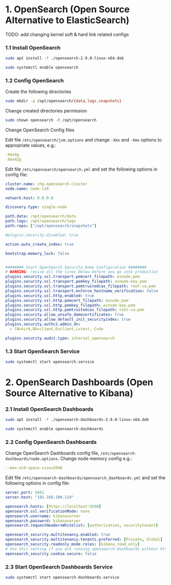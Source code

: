 # 1. OpenSearch (Open Source Alternative to ElasticSearch)


TODO: add changing kernel soft & hard link related configs

### 1.1 Install OpenSearch 
```bash
sudo apt install -f ./opensearch-2.9.0-linux-x64.deb
```

```bash
sudo systemctl enable opensearch
```

### 1.2 Config OpenSearch

Create the following directories
```bash
sudo mkdir -p /opt/opensearch/{data,logs,snapshots}
```

Change created directories permission
```bash
sudo chown opensearch -R /opt/opensearch
```

Change OpenSearch Config files

Edit file `/etc/opensearch/jvm.options` and change `-Xms` and `-Xmx` options to appropriate values, e.g.:

```yaml
-Xms4g
-Xmx42g
```

Edit file `/etc/opensearch/opensearch.yml` and set the following options in config file:

```yaml
cluster.name: chq-opensearch-cluster
node.name: node-119

network.host: 0.0.0.0

discovery.type: single-node

path.data: /opt/opensearch/data
path.logs: /opt/opensearch/logs
path.repo: ["/opt/opensearch/snapshots"]

#plugins.security.disabled: true

action.auto_create_index: true

bootstrap.memory_lock: false


######## Start OpenSearch Security Demo Configuration ########
# WARNING: revise all the lines below before you go into production
plugins.security.ssl.transport.pemcert_filepath: esnode.pem
plugins.security.ssl.transport.pemkey_filepath: esnode-key.pem
plugins.security.ssl.transport.pemtrustedcas_filepath: root-ca.pem
plugins.security.ssl.transport.enforce_hostname_verification: false
plugins.security.ssl.http.enabled: true
plugins.security.ssl.http.pemcert_filepath: esnode.pem
plugins.security.ssl.http.pemkey_filepath: esnode-key.pem
plugins.security.ssl.http.pemtrustedcas_filepath: root-ca.pem
plugins.security.allow_unsafe_democertificates: true
plugins.security.allow_default_init_securityindex: true
plugins.security.authcz.admin_dn:
  - CN=kirk,OU=client,O=client,L=test, C=de

plugins.security.audit.type: internal_opensearch
```

### 1.3 Start OpenSearch Service
```bash
sudo systemctl start opensearch.service
```

# 2. OpenSearch Dashboards (Open Source Alternative to Kibana)

### 2.1 Install OpenSearch Dashboards
```bash
sudo apt install -f ./opensearch-dashboards-2.9.0-linux-x64.deb
```

```bash
sudo systemctl enable opensearch-dashboards
```

### 2.2 Config OpenSearch Dashboards

Change OpenSearch Dashboards config file, `/etc/opensearch-dashboards/node.options`. Change node memory config e.g.:
```yaml
--max-old-space-size=2048
```

Edit file `/etc/opensearch-dashboards/opensearch_dashboards.yml` and set the following options in config file:
```yaml
server.port: 5601
server.host: "192.168.100.119"

opensearch.hosts: [https://localhost:9200]
opensearch.ssl.verificationMode: none
opensearch.username: kibanaserver
opensearch.password: kibanaserver
opensearch.requestHeadersWhitelist: [authorization, securitytenant]

opensearch_security.multitenancy.enabled: true
opensearch_security.multitenancy.tenants.preferred: [Private, Global]
opensearch_security.readonly_mode.roles: [kibana_read_only]
# Use this setting if you are running opensearch-dashboards without https
opensearch_security.cookie.secure: false

```

### 2.3 Start OpenSearch Dashboards Service
```bash
sudo systemctl start opensearch-dashboards.service
```
